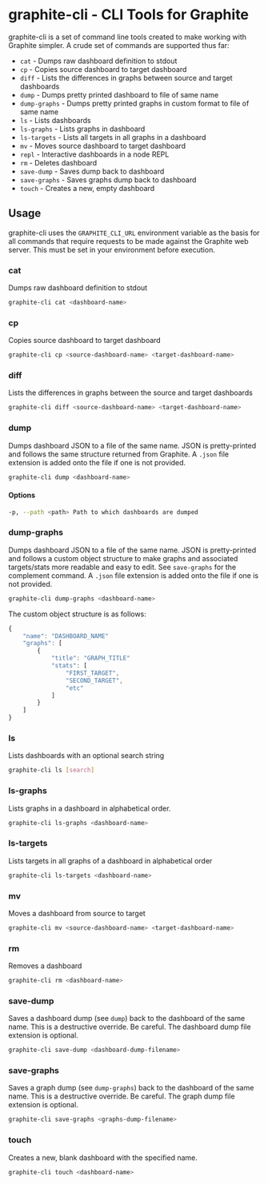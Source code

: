 # graphite-cli - CLI Tools for Graphite
graphite-cli is a set of command line tools created to make working with Graphite simpler. A crude set of commands are supported thus far:
* `cat` - Dumps raw dashboard definition to stdout
* `cp` - Copies source dashboard to target dashboard
* `diff` - Lists the differences in graphs between source and target dashboards
* `dump` - Dumps pretty printed dashboard to file of same name
* `dump-graphs` - Dumps pretty printed graphs in custom format to file of same name
* `ls` - Lists dashboards
* `ls-graphs` - Lists graphs in dashboard
* `ls-targets` - Lists all targets in all graphs in a dashboard
* `mv` - Moves source dashboard to target dashboard
* `repl` - Interactive dashboards in a node REPL
* `rm` - Deletes dashboard
* `save-dump` - Saves dump back to dashboard
* `save-graphs` - Saves graphs dump back to dashboard
* `touch` - Creates a new, empty dashboard 

## Usage

graphite-cli uses the `GRAPHITE_CLI_URL` environment variable as the basis for all commands that require requests to be made against the Graphite web server. This must be set in your environment before execution.

### cat

Dumps raw dashboard definition to stdout

```bash
graphite-cli cat <dashboard-name>
```

### cp

Copies source dashboard to target dashboard

```bash
graphite-cli cp <source-dashboard-name> <target-dashboard-name>
```

### diff

Lists the differences in graphs between the source and target dashboards

```bash
graphite-cli diff <source-dashboard-name> <target-dashboard-name>
```

### dump

Dumps dashboard JSON to a file of the same name. JSON is pretty-printed and follows the same structure returned from Graphite. A `.json` file extension is added onto the file if one is not provided.

```bash
graphite-cli dump <dashboard-name>
```

#### Options

```bash
-p, --path <path> Path to which dashboards are dumped
```

### dump-graphs

Dumps dashboard JSON to a file of the same name. JSON is pretty-printed and follows a custom object structure to make graphs and associated targets/stats more readable and easy to edit. See `save-graphs` for the complement command. A `.json` file extension is added onto the file if one is not provided.

```bash
graphite-cli dump-graphs <dashboard-name>
```

The custom object structure is as follows:

```javascript
{
    "name": "DASHBOARD_NAME"
    "graphs": [
        {
            "title": "GRAPH_TITLE"
            "stats": [
                "FIRST_TARGET",
                "SECOND_TARGET",
                "etc"
            ] 
        }
    ]
}
```

### ls

Lists dashboards with an optional search string

```bash
graphite-cli ls [search]
```

### ls-graphs

Lists graphs in a dashboard in alphabetical order.

```bash
graphite-cli ls-graphs <dashboard-name>
```

### ls-targets

Lists targets in all graphs of a dashboard in alphabetical order

```bash
graphite-cli ls-targets <dashboard-name>
```

### mv

Moves a dashboard from source to target

```bash
graphite-cli mv <source-dashboard-name> <target-dashboard-name>
```

### rm

Removes a dashboard

```bash
graphite-cli rm <dashboard-name>
```

### save-dump

Saves a dashboard dump (see `dump`) back to the dashboard of the same name. This is a destructive override. Be careful. The dashboard dump file extension is optional.

```bash
graphite-cli save-dump <dashboard-dump-filename>
```

### save-graphs

Saves a graph dump (see `dump-graphs`) back to the dashboard of the same name. This is a destructive override. Be careful. The graph dump file extension is optional.

```bash
graphite-cli save-graphs <graphs-dump-filename>
```

### touch

Creates a new, blank dashboard with the specified name.

```bash
graphite-cli touch <dashboard-name>
```

